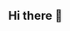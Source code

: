 ## Hi there 👋
<!--
 عني
🔭 مهندسة أمن سيبراني متخصص في اختبار الاختراق وتحليل الثغرات.
🌱 أتعلم الآن تقنيات Web Security 
⚡ معلومة عني: أؤمن أن "الأمن ليس ميزة إضافية، بل جزء أساسي من أي نظام".
🛠️ المهارات والتقنيات
💻 لغات البرمجة: Python, Java, C++.
🌐 اختبار الاختراق: OWASP, Burp Suite, Metasploit, Nmap, Wireshark, ZAP.
🔒 الأمن السيبراني: Web Security, Mobile Security, Network Security, Vulnerability Management.
☁️ التقنيات السحابية: AWS, Azure (أساسيات الأمن السحابي).
⚙️ أدوات التطوير: Git, Linux, VS Code.

-->
